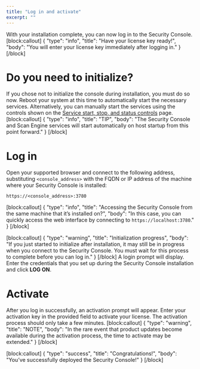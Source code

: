 ```yaml
---
title: "Log in and activate"
excerpt: ""
---
```

With your installation complete, you can now log in to the Security Console.
[block:callout]
{
  "type": "info",
  "title": "Have your license key ready!",
  "body": "You will enter your license key immediately after logging in."
}
[/block]
# Do you need to initialize?

If you chose not to initialize the console during installation, you must do so now.  Reboot your system at this time to automatically start the necessary services.  Alternatively, you can manually start the services using the controls shown on the [Service start, stop, and status controls](doc:service-start-stop-and-status-controls) page.
[block:callout]
{
  "type": "info",
  "title": "TIP",
  "body": "The Security Console and Scan Engine services will start automatically on host startup from this point forward."
}
[/block]
# Log in

Open your supported browser and connect to the following address, substituting `<console_address>` with the FQDN or IP address of the machine where your Security Console is installed:

```
https://<console_address>:3780
```
[block:callout]
{
  "type": "info",
  "title": "Accessing the Security Console from the same machine that it’s installed on?",
  "body": "In this case, you can quickly access the web interface by connecting to `https://localhost:3780`."
}
[/block]

[block:callout]
{
  "type": "warning",
  "title": "Initialization progress",
  "body": "If you just started to initialize after installation, it may still be in progress when you connect to the Security Console.  You must wait for this process to complete before you can log in."
}
[/block]
A login prompt will display.  Enter the credentials that you set up during the Security Console installation and click **LOG ON**.

# Activate

After you log in successfully, an activation prompt will appear.  Enter your activation key in the provided field to activate your license.  The activation process should only take a few minutes.
[block:callout]
{
  "type": "warning",
  "title": "NOTE",
  "body": "In the rare event that product updates become available during the activation process, the time to activate may be extended."
}
[/block]

[block:callout]
{
  "type": "success",
  "title": "Congratulations!",
  "body": "You’ve successfully deployed the Security Console!"
}
[/block]